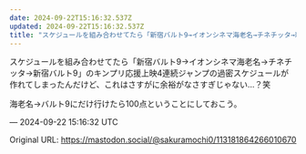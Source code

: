 ```yaml
---
date: 2024-09-22T15:16:32.537Z
updated: 2024-09-22T15:16:32.537Z
title: "スケジュールを組み合わせてたら「新宿バルト9→イオンシネマ海老名→チネチッタ→新[...]"
---
```


<p>スケジュールを組み合わせてたら「新宿バルト9→イオンシネマ海老名→チネチッタ→新宿バルト9」のキンプリ応援上映4連続ジャンプの過密スケジュールが作れてしまったんだけど、これはさすがに余裕がなさすぎじゃない…？笑</p><p>海老名→バルト9にだけ行けたら100点ということにしておこう。</p>

&mdash; 2024-09-22 15:16:32 UTC

Original URL: https://mastodon.social/@sakuramochi0/113181864266010670
